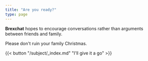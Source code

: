 ```yaml
---
title: "Are you ready?"
type: page
---
```


**Brexchat** hopes to encourage conversations rather than arguments between friends and family.

Please don't ruin your family Christmas.

{{< button "/subject/_index.md" "I'll give it a go" >}}
